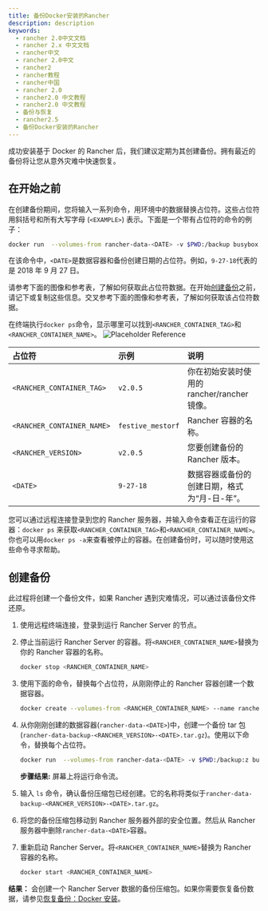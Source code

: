```yaml
---
title: 备份Docker安装的Rancher
description: description
keywords:
  - rancher 2.0中文文档
  - rancher 2.x 中文文档
  - rancher中文
  - rancher 2.0中文
  - rancher2
  - rancher教程
  - rancher中国
  - rancher 2.0
  - rancher2.0 中文教程
  - rancher2.0 中文教程
  - 备份与恢复
  - rancher2.5
  - 备份Docker安装的Rancher
---
```


成功安装基于 Docker 的 Rancher 后，我们建议定期为其创建备份。拥有最近的备份将让您从意外灾难中快速恢复。

## 在开始之前

在创建备份期间，您将输入一系列命令，用环境中的数据替换占位符。这些占位符用斜括号和所有大写字母 (`<EXAMPLE>`) 表示。下面是一个带有占位符的命令的例子：

```bash
docker run  --volumes-from rancher-data-<DATE> -v $PWD:/backup busybox tar pzcvf /backup/rancher-data-backup-<RANCHER_VERSION>-<DATE>.tar.gz /var/lib/rancher
```

在该命令中，`<DATE>`是数据容器和备份创建日期的占位符。例如，`9-27-18`代表的是 2018 年 9 月 27 日。

请参考下面的图像和参考表，了解如何获取此占位符数据。在开始[创建备份](#创建备份)之前，请记下或复制这些信息。交叉参考下面的图像和参考表，了解如何获取该占位符数据。

在终端执行`docker ps`命令，显示哪里可以找到`<RANCHER_CONTAINER_TAG>`和`<RANCHER_CONTAINER_NAME>`。
![Placeholder Reference](/img/rancher/placeholder-ref.png)

| 占位符                     | 示例              | 说明                                         |
| :------------------------- | :---------------- | :------------------------------------------- |
| `<RANCHER_CONTAINER_TAG>`  | `v2.0.5`          | 你在初始安装时使用的 rancher/rancher 镜像。  |
| `<RANCHER_CONTAINER_NAME>` | `festive_mestorf` | Rancher 容器的名称。                         |
| `<RANCHER_VERSION>`        | `v2.0.5`          | 您要创建备份的 Rancher 版本。                |
| `<DATE>`                   | `9-27-18`         | 数据容器或备份的创建日期，格式为“月-日-年”。 |

您可以通过远程连接登录到您的 Rancher 服务器，并输入命令查看正在运行的容器：`docker ps` 来获取`<RANCHER_CONTAINER_TAG>`和`<RANCHER_CONTAINER_NAME>`。你也可以用`docker ps -a`来查看被停止的容器。在创建备份时，可以随时使用这些命令寻求帮助。

## 创建备份

此过程将创建一个备份文件，如果 Rancher 遇到灾难情况，可以通过该备份文件还原。

1. 使用远程终端连接，登录到运行 Rancher Server 的节点。

1. 停止当前运行 Rancher Server 的容器。将`<RANCHER_CONTAINER_NAME>`替换为你的 Rancher 容器的名称。

   ```bash
   docker stop <RANCHER_CONTAINER_NAME>
   ```

1. 使用下面的命令，替换每个占位符，从刚刚停止的 Rancher 容器创建一个数据容器。

   ```bash
   docker create --volumes-from <RANCHER_CONTAINER_NAME> --name rancher-data-<DATE> rancher/rancher:<RANCHER_CONTAINER_TAG>
   ```

1. 从你刚刚创建的数据容器(`rancher-data-<DATE>`)中，创建一个备份 tar 包(`rancher-data-backup-<RANCHER_VERSION>-<DATE>.tar.gz`)。使用以下命令，替换每个占位符。

   ```bash
   docker run  --volumes-from rancher-data-<DATE> -v $PWD:/backup:z busybox tar pzcvf /backup/rancher-data-backup-<RANCHER_VERSION>-<DATE>.tar.gz /var/lib/rancher
   ```

   **步骤结果:** 屏幕上将运行命令流。

1. 输入 `ls` 命令，确认备份压缩包已经创建。它的名称将类似于`rancher-data-backup-<RANCHER_VERSION>-<DATE>.tar.gz`。

1. 将您的备份压缩包移动到 Rancher 服务器外部的安全位置。然后从 Rancher 服务器中删除`rancher-data-<DATE>`容器。

1. 重新启动 Rancher Server。将`<RANCHER_CONTAINER_NAME>`替换为 Rancher 容器的名称。

   ```bash
   docker start <RANCHER_CONTAINER_NAME>
   ```

**结果：** 会创建一个 Rancher Server 数据的备份压缩包。如果你需要恢复备份数据，请参见[恢复备份：Docker 安装](../docker-restores/_index)。
